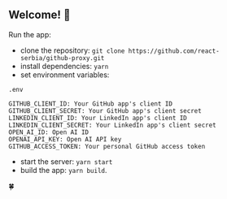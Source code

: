 ## Welcome! 🍺

Run the app:
- clone the repository: `git clone https://github.com/react-serbia/github-proxy.git`
- install dependencies: `yarn`
- set environment variables:
  
```
.env

GITHUB_CLIENT_ID: Your GitHub app's client ID
GITHUB_CLIENT_SECRET: Your GitHub app's client secret
LINKEDIN_CLIENT_ID: Your LinkedIn app's client ID
LINKEDIN_CLIENT_SECRET: Your LinkedIn app's client secret
OPEN_AI_ID: Open AI ID
OPENAI_API_KEY: Open AI API key
GITHUB_ACCESS_TOKEN: Your personal GitHub access token
```

- start the server: `yarn start`
- build the app: `yarn build`.

🍀
